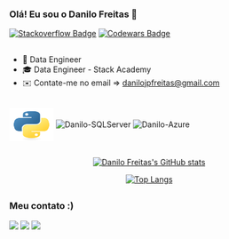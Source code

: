 ### Olá! Eu sou o Danilo Freitas 👋

[![Stackoverflow Badge](https://img.shields.io/badge/-Stackoverflow-4CA143?style=flat-square&logo=Stackoverflow&logoColor=white&link=https://stackoverflow.com/users/19333888/danilo-freitas)](https://stackoverflow.com/users/19333888/danilo-freitas)
[![Codewars Badge](https://www.codewars.com/users/danilojpfreitas/badges/micro)](https://www.codewars.com/users/danilojpfreitas/badges/micro)

##

- :floppy_disk: Data Engineer
- :mortar_board: Data Engineer - Stack Academy
- :envelope: Contate-me no email => danilojpfreitas@gmail.com
<!-- - :page_facing_up: Meu Portfólio => https://meu-portfolio-react-danilo-freitas-a7908jwgc-danilojpfreitas.vercel.app/ -->

<!-- <div style="display: inline_block"  align="center">
  <a href="https://github.com/danilojpfreitas">
  <img height="180em" src="https://github-readme-stats.vercel.app/api?username=danilojpfreitas&show_icons=true&theme=dark&include_all_commits=true&count_private=true"/>
  <img height="180em" src="https://github-readme-stats.vercel.app/api/top-langs/?username=danilojpfreitas&layout=compact&langs_count=7&theme=dark"/>
</div>  -->
<div style="display: inline_block"><br>
   <img align="center" alt="Danilo-Python" height="60" width="80" src="https://raw.githubusercontent.com/devicons/devicon/master/icons/python/python-original.svg">
   <img align="center" alt="Danilo-SQLServer" height="60" width="80" src="https://cdn.jsdelivr.net/gh/devicons/devicon/icons/microsoftsqlserver/microsoftsqlserver-plain-wordmark.svg" />
   <img align="center" alt="Danilo-Azure" height="60" width="80" src="https://cdn.jsdelivr.net/gh/devicons/devicon/icons/azure/azure-original.svg" />
</div>
  
  ##
  
  <div align="center">
  
  [![Danilo Freitas's GitHub stats](https://github-readme-stats.vercel.app/api?username=danilojpfreitas&show_icons=true)](https://github.com/anuraghazra/github-readme-stats)
  
  [![Top Langs](https://github-readme-stats.vercel.app/api/top-langs/?username=danilojpfreitas&layout=compact)](https://github.com/anuraghazra/github-readme-stats)
  
  </div>
  
  ##
  
  ### Meu contato :)
  
  <div> 
  <a align="center" href="https://www.linkedin.com/in/danilo-freitas-dev/" target="_blank"><img src="https://img.shields.io/badge/-LinkedIn-%230077B5?style=for-the-badge&logo=linkedin&logoColor=white" target="_blank"></a> 
  <a align="center" href = "mailto:danilojpfreitas@gmail.com"><img src="https://img.shields.io/badge/-Gmail-%23333?style=for-the-badge&logo=gmail&logoColor=white" target="_blank"></a>
  <a align="center" href="https://instagram.com/danilojpfreitas" target="_blank"><img src="https://img.shields.io/badge/-Instagram-%23E4405F?style=for-the-badge&logo=instagram&logoColor=white" target="_blank"></a>
  <div/>

